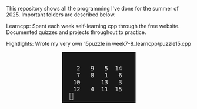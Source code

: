 This repository shows all the programming I've done for the summer of 2025. Important folders are described below.

Learncpp: Spent each week self-learning cpp through the free website. Documented quizzes and projects throughout to practice.

Hightlights: Wrote my very own 15puzzle in week7-8_learncpp/puzzle15.cpp

  <p align="center">
  <img src=images/img1.png  width="200" />
</p>
